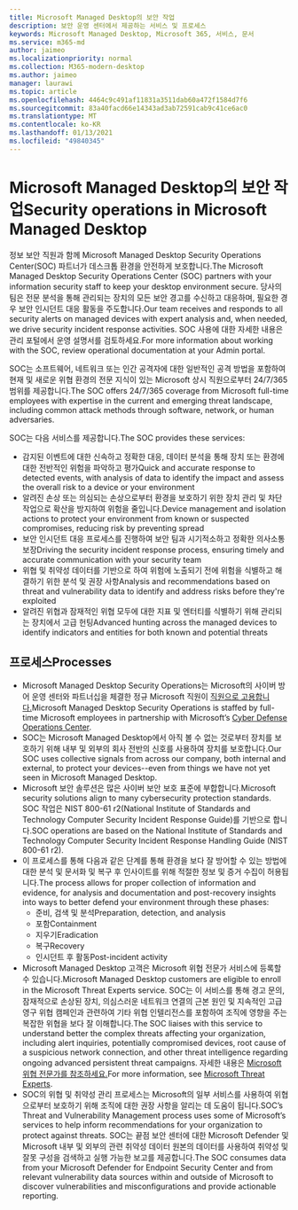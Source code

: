 ```yaml
---
title: Microsoft Managed Desktop의 보안 작업
description: 보안 운영 센터에서 제공하는 서비스 및 프로세스
keywords: Microsoft Managed Desktop, Microsoft 365, 서비스, 문서
ms.service: m365-md
author: jaimeo
ms.localizationpriority: normal
ms.collection: M365-modern-desktop
ms.author: jaimeo
manager: laurawi
ms.topic: article
ms.openlocfilehash: 4464c9c491af11831a3511dab60a472f1584d7f6
ms.sourcegitcommit: 83a40facd66e14343ad3ab72591cab9c41ce6ac0
ms.translationtype: MT
ms.contentlocale: ko-KR
ms.lasthandoff: 01/13/2021
ms.locfileid: "49840345"
---
```

# <a name="security-operations-in-microsoft-managed-desktop"></a><span data-ttu-id="e2701-104">Microsoft Managed Desktop의 보안 작업</span><span class="sxs-lookup"><span data-stu-id="e2701-104">Security operations in Microsoft Managed Desktop</span></span>

<span data-ttu-id="e2701-105">정보 보안 직원과 함께 Microsoft Managed Desktop Security Operations Center(SOC) 파트너가 데스크톱 환경을 안전하게 보호합니다.</span><span class="sxs-lookup"><span data-stu-id="e2701-105">The Microsoft Managed Desktop Security Operations Center (SOC) partners with your information security staff to keep your desktop environment secure.</span></span> <span data-ttu-id="e2701-106">당사의 팀은 전문 분석을 통해 관리되는 장치의 모든 보안 경고를 수신하고 대응하며, 필요한 경우 보안 인시던트 대응 활동을 주도합니다.</span><span class="sxs-lookup"><span data-stu-id="e2701-106">Our team receives and responds to all security alerts on managed devices with expert analysis and, when needed, we drive security incident response activities.</span></span> <span data-ttu-id="e2701-107">SOC 사용에 대한 자세한 내용은 관리 포털에서 운영 설명서를 검토하세요.</span><span class="sxs-lookup"><span data-stu-id="e2701-107">For more information about working with the SOC, review operational documentation at your Admin portal.</span></span>

<span data-ttu-id="e2701-108">SOC는 소프트웨어, 네트워크 또는 인간 공격자에 대한 일반적인 공격 방법을 포함하여 현재 및 새로운 위협 환경의 전문 지식이 있는 Microsoft 상시 직원으로부터 24/7/365 범위를 제공합니다.</span><span class="sxs-lookup"><span data-stu-id="e2701-108">The SOC offers 24/7/365 coverage from Microsoft full-time employees with expertise in the current and emerging threat landscape, including common attack methods through software, network, or human adversaries.</span></span>

<span data-ttu-id="e2701-109">SOC는 다음 서비스를 제공합니다.</span><span class="sxs-lookup"><span data-stu-id="e2701-109">The SOC provides these services:</span></span>
- <span data-ttu-id="e2701-110">감지된 이벤트에 대한 신속하고 정확한 대응, 데이터 분석을 통해 장치 또는 환경에 대한 전반적인 위험을 파악하고 평가</span><span class="sxs-lookup"><span data-stu-id="e2701-110">Quick and accurate response to detected events, with analysis of data to identify the impact and assess the overall risk to a device or your environment</span></span>
- <span data-ttu-id="e2701-111">알려진 손상 또는 의심되는 손상으로부터 환경을 보호하기 위한 장치 관리 및 차단 작업으로 확산을 방지하여 위험을 줄입니다.</span><span class="sxs-lookup"><span data-stu-id="e2701-111">Device management and isolation actions to protect your environment from known or suspected compromises, reducing risk by preventing spread</span></span>
- <span data-ttu-id="e2701-112">보안 인시던트 대응 프로세스를 진행하여 보안 팀과 시기적소하고 정확한 의사소통 보장</span><span class="sxs-lookup"><span data-stu-id="e2701-112">Driving the security incident response process, ensuring timely and accurate communication with your security team</span></span>
- <span data-ttu-id="e2701-113">위협 및 취약성 데이터를 기반으로 하여 위험에 노출되기 전에 위험을 식별하고 해결하기 위한 분석 및 권장 사항</span><span class="sxs-lookup"><span data-stu-id="e2701-113">Analysis and recommendations based on threat and vulnerability data to identify and address risks before they're exploited</span></span>
- <span data-ttu-id="e2701-114">알려진 위협과 잠재적인 위협 모두에 대한 지표 및 엔터티를 식별하기 위해 관리되는 장치에서 고급 헌팅</span><span class="sxs-lookup"><span data-stu-id="e2701-114">Advanced hunting across the managed devices to identify indicators and entities for both known and potential threats</span></span>

## <a name="processes"></a><span data-ttu-id="e2701-115">프로세스</span><span class="sxs-lookup"><span data-stu-id="e2701-115">Processes</span></span>

- <span data-ttu-id="e2701-116">Microsoft Managed Desktop Security Operations는 Microsoft의 사이버 방어 운영 센터와 파트너십을 체결한 정규 Microsoft 직원이 [직원으로 고용합니다.](https://www.microsoft.com/msrc/cdoc)</span><span class="sxs-lookup"><span data-stu-id="e2701-116">Microsoft Managed Desktop Security Operations is staffed by full-time Microsoft employees in partnership with Microsoft’s [Cyber Defense Operations Center](https://www.microsoft.com/msrc/cdoc).</span></span> 
- <span data-ttu-id="e2701-117">SOC는 Microsoft Managed Desktop에서 아직 볼 수 없는 것로부터 장치를 보호하기 위해 내부 및 외부의 회사 전반의 신호를 사용하여 장치를 보호합니다.</span><span class="sxs-lookup"><span data-stu-id="e2701-117">Our SOC uses collective signals from across our company, both internal and external, to protect your devices--even from things we have not yet seen in Microsoft Managed Desktop.</span></span>
- <span data-ttu-id="e2701-118">Microsoft 보안 솔루션은 많은 사이버 보안 보호 표준에 부합합니다.</span><span class="sxs-lookup"><span data-stu-id="e2701-118">Microsoft security solutions align to many cybersecurity protection standards.</span></span> <span data-ttu-id="e2701-119">SOC 작업은 NIST 800-61 r2(National Institute of Standards and Technology Computer Security Incident Response Guide)를 기반으로 합니다.</span><span class="sxs-lookup"><span data-stu-id="e2701-119">SOC operations are based on the National Institute of Standards and Technology Computer Security Incident Response Handling Guide (NIST 800-61 r2).</span></span>
- <span data-ttu-id="e2701-120">이 프로세스를 통해 다음과 같은 단계를 통해 환경을 보다 잘 방어할 수 있는 방법에 대한 분석 및 문서화 및 복구 후 인사이트를 위해 적절한 정보 및 증거 수집이 허용됩니다.</span><span class="sxs-lookup"><span data-stu-id="e2701-120">The process allows for proper collection of information and evidence, for analysis and documentation and post-recovery insights into ways to better defend your environment through these phases:</span></span>
    - <span data-ttu-id="e2701-121">준비, 검색 및 분석</span><span class="sxs-lookup"><span data-stu-id="e2701-121">Preparation, detection, and analysis</span></span>
    - <span data-ttu-id="e2701-122">포함</span><span class="sxs-lookup"><span data-stu-id="e2701-122">Containment</span></span>
    - <span data-ttu-id="e2701-123">지우기</span><span class="sxs-lookup"><span data-stu-id="e2701-123">Eradication</span></span>
    - <span data-ttu-id="e2701-124">복구</span><span class="sxs-lookup"><span data-stu-id="e2701-124">Recovery</span></span>
    - <span data-ttu-id="e2701-125">인시던트 후 활동</span><span class="sxs-lookup"><span data-stu-id="e2701-125">Post-incident activity</span></span>
- <span data-ttu-id="e2701-126">Microsoft Managed Desktop 고객은 Microsoft 위협 전문가 서비스에 등록할 수 있습니다.</span><span class="sxs-lookup"><span data-stu-id="e2701-126">Microsoft Managed Desktop customers are eligible to enroll in the Microsoft Threat Experts service.</span></span> <span data-ttu-id="e2701-127">SOC는 이 서비스를 통해 경고 문의, 잠재적으로 손상된 장치, 의심스러운 네트워크 연결의 근본 원인 및 지속적인 고급 영구 위협 캠페인과 관련하여 기타 위협 인텔리전스를 포함하여 조직에 영향을 주는 복잡한 위협을 보다 잘 이해합니다.</span><span class="sxs-lookup"><span data-stu-id="e2701-127">The SOC liaises with this service to understand better the complex threats affecting your organization, including alert inquiries, potentially compromised devices, root cause of a suspicious network connection, and other threat intelligence regarding ongoing advanced persistent threat campaigns.</span></span> <span data-ttu-id="e2701-128">자세한 내용은 [Microsoft 위협 전문가를 참조하세요.](https://docs.microsoft.com/windows/security/threat-protection/microsoft-defender-atp/microsoft-threat-experts)</span><span class="sxs-lookup"><span data-stu-id="e2701-128">For more information, see [Microsoft Threat Experts](https://docs.microsoft.com/windows/security/threat-protection/microsoft-defender-atp/microsoft-threat-experts).</span></span>
- <span data-ttu-id="e2701-129">SOC의 위협 및 취약성 관리 프로세스는 Microsoft의 일부 서비스를 사용하여 위협으로부터 보호하기 위해 조직에 대한 권장 사항을 알리는 데 도움이 됩니다.</span><span class="sxs-lookup"><span data-stu-id="e2701-129">SOC’s Threat and Vulnerability Management process uses some of Microsoft’s services to help inform recommendations for your organization to protect against threats.</span></span> <span data-ttu-id="e2701-130">SOC는 끝점 보안 센터에 대한 Microsoft Defender 및 Microsoft 내부 및 외부의 관련 취약성 데이터 원본의 데이터를 사용하여 취약성 및 잘못 구성을 검색하고 실행 가능한 보고를 제공합니다.</span><span class="sxs-lookup"><span data-stu-id="e2701-130">The SOC consumes data from your Microsoft Defender for Endpoint Security Center and from relevant vulnerability data sources within and outside of Microsoft to discover vulnerabilities and misconfigurations and provide actionable reporting.</span></span>
